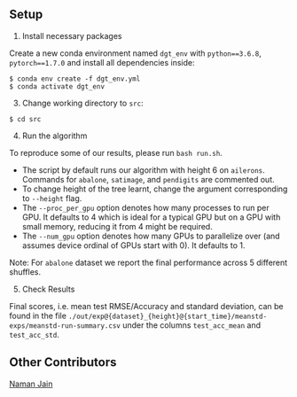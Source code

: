 ## Setup

1. Install necessary packages

Create a new conda environment named `dgt_env` with `python==3.6.8`, `pytorch==1.7.0` and install all dependencies inside:

```
$ conda env create -f dgt_env.yml
$ conda activate dgt_env
```

3. Change working directory to `src`:

```
$ cd src
```

4. Run the algorithm

To reproduce some of our results, please run `bash run.sh`.
- The script by default runs our algorithm with height 6 on `ailerons`. Commands for `abalone`, `satimage`, and `pendigits` are commented out.
- To change height of the tree learnt, change the argument corresponding to `--height` flag.
- The `--proc_per_gpu` option denotes how many processes to run per GPU. It defaults to 4 which is ideal for a typical GPU but on a GPU with small memory, reducing it from 4 might be required.
- The `--num_gpu` option denotes how many GPUs to parallelize over (and assumes device ordinal of GPUs start with 0). It defaults to 1.

Note: For `abalone` dataset we report the final performance across 5 different shuffles.

5. Check Results

Final scores, i.e. mean test RMSE/Accuracy and standard deviation, can be found in the file `./out/exp@{dataset}_{height}@{start_time}/meanstd-exps/meanstd-run-summary.csv` under the columns `test_acc_mean` and `test_acc_std`.

## Other Contributors

[Naman Jain](https://github.com/Naman-ntc)